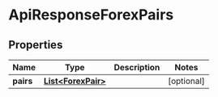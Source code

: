 
# ApiResponseForexPairs

## Properties
Name | Type | Description | Notes
------------ | ------------- | ------------- | -------------
**pairs** | [**List&lt;ForexPair&gt;**](ForexPair.md) |  |  [optional]



